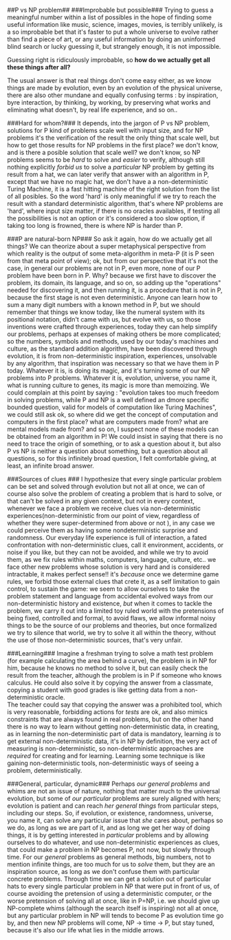 ##P vs NP problem##
###Improbable but possible###
Trying to guess a meaningful number within a list of possibles in the hope of finding some useful information like music, science, images, movies, is terribly unlikely, is a so improbable bet that it's faster to put a whole universe to evolve rather than find a piece of art, or any useful information by doing an uninformed blind search or lucky guessing it, but strangely enough, it is not impossible.  

Guessing right is ridiculously improbable, so **how do we actually get all these things after all?**  

The usual answer is that real things don't come easy either, as we know things are made by evolution, even by an evolution of the physical universe, there are also other mundane and equally confusing terms : by inspiration, byre interaction, by thinking, by working, by preserving what works and eliminating what doesn't, by real life experience, and so on.. 

###Hard for whom?###
It depends, into the jargon of P vs NP problem, solutions for P kind of problems scale well with input size, and for NP problems it's the verification of the result the only thing that scale well, but how to get those results for NP problems in the first place? we don't know, and is there a posible solution that scale well? we don't know, so NP problems seems to be *hard* to solve and *easier* to verify, although still nothing explicitly *forbid us* to solve a *particular* NP problem by getting its result from a hat, we can later verify that answer with an algorithm in P, except that we have no magic hat, we don't have a a non-deterministic Turing Machine, it is a fast hitting machine of the right solution from the list of all posibles. So the word 'hard' is only meaningful if we try to reach the result with a standard deterministic algorithm, that's where NP problems are 'hard', where input size matter, if there is no oracles availables, if testing all the possibilities is not an option or it's considered a too slow option, if taking too long is frowned, there is where NP is harder than P. 

###P are natural-born NP###
So ask it again, how do we actually get all things? We can theorize about a super metaphysical perspective from which reality is the output of some meta-algorithm in meta-P (it is P seen from that meta point of view); ok, but from our perspective that it's not the case, in general our problems are not in P, even more, none of our P problem have been born in P. Why? because we first have to discover the problem, its domain, its language, and so on, so adding up the "operations" needed for discovering it, and then running it, is a procedure that is not in P, because the first stage is not even deterministic. 
Anyone can learn how to sum a many digit numbers with a known method in P, but we should remember that things we know today, like the numeral system with its positional notation, didn't came with us, but evolve with us, so those inventions were crafted through experiences, today they can help simplify our problems, perhaps at expenses of making others be more complicated; so the numbers, symbols and methods, used by our today's machines and culture, as the standard addition algorithm, have been discovered through evolution, it is from non-deterministic inspiration, experiences, unsolvable by any algorithm, that inspiration was necessary so that we have them in P today.  Whatever it is, is doing its magic, and it's turning some of our NP problems into P problems. Whatever it is, evolution, universe, you name it, what is running culture to genes, its magic is more than memoizing.
We could complain at this point by saying : "evolution takes too much freedom in solving problems, while P and NP is a well defined an dmore specific bounded question, valid for models of computation like Turing Machines", we could still ask ok, so where did we get the concept of computation and computers in the first place? what are computers made from? what are mental models made from? and so on, I suspect none of these models can be obtained from an algorithm in P!
We could insist in saying that there is no need to trace the origin of something, or to ask a question about it, but also P vs NP is neither a question about something, but a question about all questions, so for this infinitely broad question, I felt comfortable giving, at least, an infinite broad answer.
  
###Sources of clues ###
I hypothesize that every single particular problem can be set and solved through evolution but not all at once, we can of course also solve the problem of creating a problem that is hard to solve, or that can't be solved in any given context, but not in every context, whenever we face a problem we receive clues via non-deterministic experiences(non-deterministic from our point of view, regardless of whether they were super-determined from above or not ), in any case we could perceive them as having some nondeterministic surprise and randomness. Our everyday life experience is full of interaction, a fated confrontation with non-deterministic clues, call it environment, accidents, or noise if you like, but they can not be avoided, and while we try to avoid them, as we fix rules within maths, computers, language, culture, etc.. we face other new problems whose solution is very hard and is considered intractable, it makes perfect sense!! it's *because* once we determine game rules, we forbid those external clues that crete it, as a self limitation to gain control, to sustain the game: we seem to allow ourselves to take the problem statement and language from accidental evolved ways from our non-deterministic history and existence, *but* when it comes to tackle the problem, we carry it out into a limited toy ruled world with the pretensions of being fixed, controlled and formal, to avoid flaws, we allow informal noisy things to be the source of our problems and theories, but once formalized we try to silence that world, we try to solve it all within the theory, without the use of those non-deterministic sources, that's very unfair. 

###Learning###
Imagine a freshman trying to solve a math test problem (for example calculating the area behind a curve), the problem is in NP for him, because he knows no method to solve it, but can easily check the result from the teacher, although the problem is in P if someone who knows calculus. He could also solve it by copying the answer from a classmate, copying a student with good grades is like getting data from a non-deterministic oracle.  
The teacher could say that copying the answer was a prohibited tool, which is very reasonable, forbidding actions for *tests* are ok, and also mimics constraints that are always found in real problems, but on the other hand there is no way to learn without getting non-deterministic data, in creating, as in learning the non-deterministic part of data is mandatory, learning *is* to get external non-deterministic data, it's in NP by definition, the very act of measuring is non-deterministic, so non-deterministic approaches are *required* for creating and for learning. Learning some technique is like gaining non-deterministic tools, non-deterministic ways of seeing a problem, deterministically. 

###General, particular, dynamic###
Perhaps *our general problems* and whims are not an issue of nature, nothing that matter much to the universal evolution, but some of *our particular* problems are surely aligned with hers; evolution is patient and can reach *her general things* from particular steps, including our steps. So, if evolution, or existence, randomness, universe, you name it, can solve any particular issue that *she* cares about, perhaps so we do, as long as we are part of it, and as long we get her way of doing things, it is by getting interested in *particular* problems and by allowing ourselves to do whatever, and use non-deterministic experiences as clues, that could make a problem in NP becomes P, not now, but slowly through time. 
For our *general* problems as general methods, big numbers, not to mention infinite things, are too much for us to *solve* them, but they are an inspiration source, as long as we don't confuse them with particular concrete problems. 
Through time we can get a solution out of particular hats to every single particular problem in NP that were put in front of us, of course avoiding the pretension of using a deterministic computer, or the worse pretension of solving all at once, like in P=NP, i.e. we should give up NP-complete whims (although the search itself is inspiring) not all at once, but any particular problem in NP will tends to become P as evolution time go by, and then new NP problems will come, NP → time → P, but stay tuned, because it's also our life what lies in the middle arrows.
